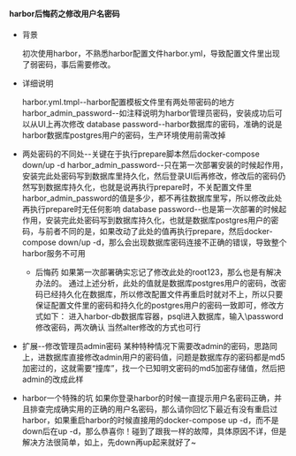 #### harbor后悔药之修改用户名密码

* 背景
  
  初次使用harbor，不熟悉harbor配置文件harbor.yml，导致配置文件里出现了弱密码，事后需要修改。

* 详细说明
  
  harbor.yml.tmpl--harbor配置模板文件里有两处带密码的地方
  harbor_admin_password--如注释说明为harbor管理员密码，安装成功后可以从UI上再次修改
  database password--harbor数据库的密码，准确的说是harbor数据库postgres用户的密码，生产环境使用前需改掉
  
* 两处密码的不同处--关键在于执行prepare脚本然后docker-compose down/up -d
  harbor_admin_password--只在第一次部署安装的时候起作用，安装完此处密码写到数据库里持久化，然后登录UI后再修改，修改后的密码仍然写到数据库持久化，也就是说再执行prepare时，不关配置文件里harbor_admin_password的值是多少，都不再往数据库里写，所以修改此处再执行prepare时无任何影响
  database password--也是第一次部署的时候起作用，安装完此处密码写到数据库持久化，也就是数据库postgres用户的密码，与前者不同的是，如果改动了此处的值再执行prepare，然后docker-compose down/up -d，那么会出现数据库密码连接不正确的错误，导致整个harbor服务不可用
  
  * 后悔药
    如果第一次部署确实忘记了修改此处的root123，那么也是有解决办法的。
    通过上述分析，此处的值就是数据库postgres用户的密码，改密码已经持久化在数据库，所以修改配置文件再重启时就对不上，所以只要保证配置文件里的密码和持久化的postgres用户的密码一致即可，修改方式如下：
    进入harbor-db数据库容器，psql进入数据库，输入\\password修改密码，两次确认
    当然alter修改的方式也可行
  
* 扩展--修改管理员admin密码
  某种特种情况下需要改admin的密码，思路同上，进数据库直接修改admin用户的密码值，问题是数据库存的密码都是md5加密过的，这就需要“撞库”，找一个已知明文密码的md5加密存储值，然后把admin的改成此样
  
* harbor一个特殊的坑
  如果你登录harbor的时候一直提示用户名密码正确，并且排查完成确实用的正确的用户名密码，那么请你回忆下最近有没有重启过harbor，如果重启harbor的时候直接用的docker-compose up -d，而不是down后在up -d，那么恭喜你！碰到了跟我一样的故障，具体原因不详，但是解决方法很简单，如上，先down再up起来就好了~
